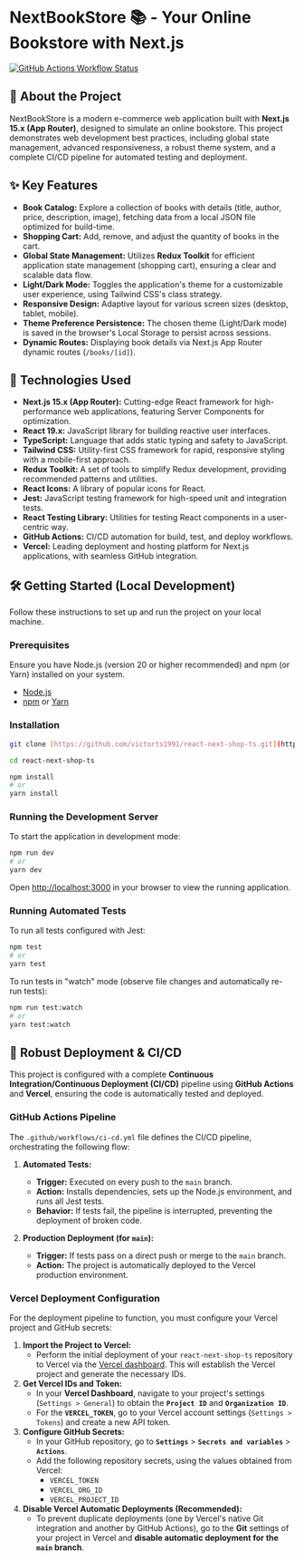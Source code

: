# NextBookStore 📚 - Your Online Bookstore with Next.js

[![GitHub Actions Workflow Status](https://github.com/victorts1991/react-next-shop-ts/actions/workflows/ci-cd.yml/badge.svg)](https://github.com/victorts1991/react-next-shop-ts/actions/workflows/ci-cd.yml)

## 📖 About the Project

NextBookStore is a modern e-commerce web application built with **Next.js 15.x (App Router)**, designed to simulate an online bookstore. This project demonstrates web development best practices, including global state management, advanced responsiveness, a robust theme system, and a complete CI/CD pipeline for automated testing and deployment.

## ✨ Key Features

* **Book Catalog:** Explore a collection of books with details (title, author, price, description, image), fetching data from a local JSON file optimized for build-time.
* **Shopping Cart:** Add, remove, and adjust the quantity of books in the cart.
* **Global State Management:** Utilizes **Redux Toolkit** for efficient application state management (shopping cart), ensuring a clear and scalable data flow.
* **Light/Dark Mode:** Toggles the application's theme for a customizable user experience, using Tailwind CSS's class strategy.
* **Responsive Design:** Adaptive layout for various screen sizes (desktop, tablet, mobile).
* **Theme Preference Persistence:** The chosen theme (Light/Dark mode) is saved in the browser's Local Storage to persist across sessions.
* **Dynamic Routes:** Displaying book details via Next.js App Router dynamic routes (`/books/[id]`).

## 🚀 Technologies Used

* **Next.js 15.x (App Router):** Cutting-edge React framework for high-performance web applications, featuring Server Components for optimization.
* **React 19.x:** JavaScript library for building reactive user interfaces.
* **TypeScript:** Language that adds static typing and safety to JavaScript.
* **Tailwind CSS:** Utility-first CSS framework for rapid, responsive styling with a mobile-first approach.
* **Redux Toolkit:** A set of tools to simplify Redux development, providing recommended patterns and utilities.
* **React Icons:** A library of popular icons for React.
* **Jest:** JavaScript testing framework for high-speed unit and integration tests.
* **React Testing Library:** Utilities for testing React components in a user-centric way.
* **GitHub Actions:** CI/CD automation for build, test, and deploy workflows.
* **Vercel:** Leading deployment and hosting platform for Next.js applications, with seamless GitHub integration.

## 🛠️ Getting Started (Local Development)

Follow these instructions to set up and run the project on your local machine.

### Prerequisites

Ensure you have Node.js (version 20 or higher recommended) and npm (or Yarn) installed on your system.

* [Node.js](https://nodejs.org/)
* [npm](https://www.npmjs.com/) or [Yarn](https://yarnpkg.com/)

### Installation

```bash
git clone [https://github.com/victorts1991/react-next-shop-ts.git](https://github.com/victorts1991/react-next-shop-ts.git)
```
```bash
cd react-next-shop-ts

npm install
# or
yarn install
```

### Running the Development Server

To start the application in development mode:

```bash
npm run dev
# or
yarn dev
```

Open [http://localhost:3000](http://localhost:3000) in your browser to view the running application.

### Running Automated Tests

To run all tests configured with Jest:

```bash
npm test
# or
yarn test
```

To run tests in "watch" mode (observe file changes and automatically re-run tests):

```bash
npm run test:watch
# or
yarn test:watch
```

## 🚀 Robust Deployment & CI/CD

This project is configured with a complete **Continuous Integration/Continuous Deployment (CI/CD)** pipeline using **GitHub Actions** and **Vercel**, ensuring the code is automatically tested and deployed.

### GitHub Actions Pipeline

The `.github/workflows/ci-cd.yml` file defines the CI/CD pipeline, orchestrating the following flow:

1.  **Automated Tests:**
    * **Trigger:** Executed on every push to the `main` branch.
    * **Action:** Installs dependencies, sets up the Node.js environment, and runs all Jest tests.
    * **Behavior:** If tests fail, the pipeline is interrupted, preventing the deployment of broken code.

2.  **Production Deployment (for `main`):**
    * **Trigger:** If tests pass on a direct push or merge to the `main` branch.
    * **Action:** The project is automatically deployed to the Vercel production environment.

### Vercel Deployment Configuration

For the deployment pipeline to function, you must configure your Vercel project and GitHub secrets:

1.  **Import the Project to Vercel:**
    * Perform the initial deployment of your `react-next-shop-ts` repository to Vercel via the [Vercel dashboard](https://vercel.com/new). This will establish the Vercel project and generate the necessary IDs.
2.  **Get Vercel IDs and Token:**
    * In your **Vercel Dashboard**, navigate to your project's settings (`Settings > General`) to obtain the **`Project ID`** and **`Organization ID`**.
    * For the **`VERCEL_TOKEN`**, go to your Vercel account settings (`Settings > Tokens`) and create a new API token.
3.  **Configure GitHub Secrets:**
    * In your GitHub repository, go to **`Settings`** > **`Secrets and variables`** > **`Actions`**.
    * Add the following repository secrets, using the values obtained from Vercel:
        * `VERCEL_TOKEN`
        * `VERCEL_ORG_ID`
        * `VERCEL_PROJECT_ID`
4.  **Disable Vercel Automatic Deployments (Recommended):**
    * To prevent duplicate deployments (one by Vercel's native Git integration and another by GitHub Actions), go to the **Git** settings of your project in Vercel and **disable automatic deployment for the `main` branch**.
